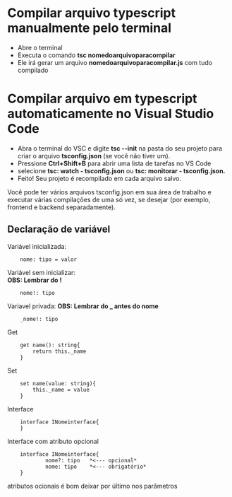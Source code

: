 # Compilar arquivo typescript manualmente pelo terminal

* Abre o terminal
* Executa o comando **tsc nomedoarquivoparacompilar**
* Ele irá gerar um arquivo **nomedoarquivoparacompilar.js** com tudo compilado 

# Compilar arquivo em typescript automaticamente no Visual Studio Code

* Abra o terminal do VSC e digite **tsc --init** na pasta do seu projeto para criar o arquivo **tsconfig.json** (se você não tiver um).
* Pressione **Ctrl+Shift+B** para abrir uma lista de tarefas no VS Code
* selecione **tsc: watch - tsconfig.json** ou **tsc: monitorar - tsconfig.json.**
* Feito! Seu projeto é recompilado em cada arquivo salvo.
 
Você pode ter vários arquivos tsconfig.json em sua área de trabalho e executar várias compilações de uma só vez, se desejar (por exemplo, frontend e backend separadamente).

## Declaração de variável

Variável inicializada:

        nome: tipo = valor

Variável sem inicializar:    
**OBS: Lembrar do !**  
                
        nome!: tipo

Variavel privada:
**OBS: Lembrar do _ antes do nome**  

        _nome!: tipo

Get

        get name(): string{
            return this._name
        }

Set

        set name(value: string){
            this._name = value
        }

Interface

        interface INomeinterface{
        }

Interface com atributo opcional

        interface INomeinterface{
                nome?: tipo   *<--- opcional*
                nome: tipo    *<--- obrigatório*
        }

atributos ocionais é bom deixar por último nos parâmetros